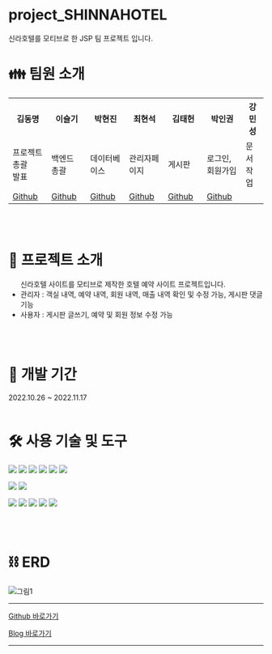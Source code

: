 # project_SHINNAHOTEL
신라호텔를 모티브로 한 JSP 팀 프로젝트 입니다.

 <h1> 👪  팀원 소개</h1>

<table>
  <tr>
    <th width="300px">김동명</th>
    <th width="300px">이슬기</th>
    <th width="300px">박현진</th>
    <th width="300px">최현석</th>
    <th width="300px">김태헌</th>
    <th width="300px">박인권</th>
    <th width="300px">강민성</th>
  </tr>
  <tr>
    <td>프로젝트 총괄 <br> 발표</td>
    <td>백엔드 총괄</td>
    <td>데이터베이스</td>
    <td>관리자페이지</td>
    <td>게시판</td>
    <td>로그인, 회원가입</td>
    <td>문서작업</td>
  </tr>
    <tr>
    <td><a href="https://github.com/kdmyeong94">Github</a></td>
    <td><a href="https://github.com/seulki412">Github</a></td>
    <td><a href="https://github.com/hyunjinjane">Github</a></td>
    <td><a href="https://github.com/hyeonseok7724">Github</a></td>
    <td><a href="https://github.com/cafe9999">Github</a></td>
    <td><a href="https://github.com/inkwons">Github</a></td>
    <td></td>
</table>
<br><br>
<h1> 📕 프로젝트 소개 </h1>
<ul> 신라호텔 사이트를 모티브로 제작한 호텔 예약 사이트 프로젝트입니다.
  <li>관리자 : 객실 내역, 예약 내역, 회원 내역, 매출 내역 확인 및 수정 가능, 게시판 댓글기능 </li>
  <li>사용자 : 게시판 글쓰기, 예약 및 회원 정보 수정 가능</li>
</ul>
<br><br>

<h1> 📆 개발 기간 </h1>
2022.10.26 ~ 2022.11.17
<br><br>
<h1> 🛠 사용 기술 및 도구</h1>
<p>
<img src="https://img.shields.io/badge/JSP-gray?style=flat&logo=JSP&logoColor=white"/>
<img src="https://img.shields.io/badge/Java-e11f21?style=flat&logo=Java&logoColor=white"/>
<img src="https://img.shields.io/badge/jQuery-0769AD?style=flat&logo=jQuery&logoColor=white"/>
<img src="https://img.shields.io/badge/CSS3-1572B6?style=flat&logo=CSS3&logoColor=white"/>
<img src="https://img.shields.io/badge/JavaScript-F7DF1E?style=flat&logo=JavaScript&logoColor=white"/>
<img src="https://img.shields.io/badge/HTML5-E34F26?style=flat&logo=HTML5&logoColor=white"/>
</p>
<p>
 <img src="https://img.shields.io/badge/Apache Tomcat-F8DC75?style=flat&logo=Apache Tomcat&logoColor=white"/>
 <img src="https://img.shields.io/badge/Oracle-F80000?style=flat&logo=Oracle&logoColor=white"/>
</p>
<p>
  <img src="https://img.shields.io/badge/Eclipse IDE-2C2255?style=flat&logo=Eclipse IDE&logoColor=white"/>
  <img src="https://img.shields.io/badge/Visual Studio Code-007ACC?style=flat&logo=Visual Studio Code&logoColor=white"/>
  <img src="https://img.shields.io/badge/DBeaver-gray?style=flat&logo=DBeaver&logoColor=white"/>
  <img src="https://img.shields.io/badge/GitHub-181717?style=flat&logo=GitHub&logoColor=white"/>
  <img src="https://img.shields.io/badge/Discord-5865F2?style=flat&logo=Discord&logoColor=white"/>
</p>

<br><br>
<h1> ⛓ ERD </h1>

![그림1](https://user-images.githubusercontent.com/115456038/206407424-4edd143e-51b9-4e36-8f88-ba0e8bf30fc9.png)

<hr>

<p><a href="https://github.com/kdmyeong94"> Github 바로가기</a></p>
<p><a href="https://velog.io/@rlaehdaud511"> Blog 바로가기</a> </p>
<hr>
